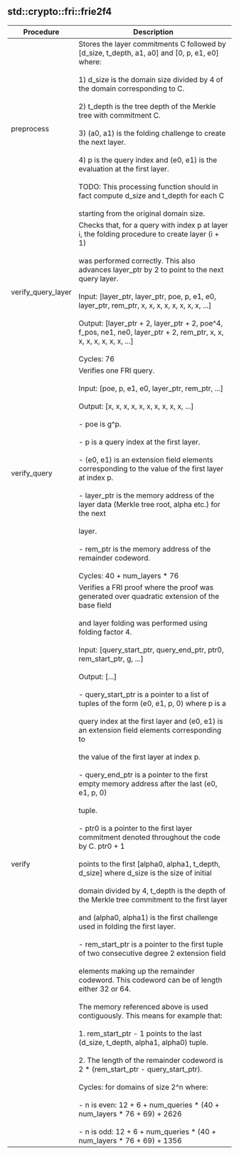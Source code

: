 
## std::crypto::fri::frie2f4
| Procedure | Description |
| ----------- | ------------- |
| preprocess | Stores the layer commitments C followed by [d_size, t_depth, a1, a0] and [0, p, e1, e0] where:<br /><br />1) d_size is the domain size divided by 4 of the domain corresponding to C.<br /><br />2) t_depth is the tree depth of the Merkle tree with commitment C.<br /><br />3) (a0, a1) is the folding challenge to create the next layer.<br /><br />4) p is the query index and (e0, e1) is the evaluation at the first layer.<br /><br />TODO: This processing function should in fact compute d_size and t_depth for each C<br /><br />starting from the original domain size. |
| verify_query_layer | Checks that, for a query with index p at layer i, the folding procedure to create layer (i + 1)<br /><br />was performed correctly. This also advances layer_ptr by 2 to point to the next query layer.<br /><br />Input:  [layer_ptr, layer_ptr, poe, p, e1, e0, layer_ptr, rem_ptr, x, x, x, x, x, x, x, x, ...]<br /><br />Output: [layer_ptr + 2, layer_ptr + 2, poe^4, f_pos, ne1, ne0, layer_ptr + 2, rem_ptr, x, x, x, x, x, x, x, x, ...]<br /><br />Cycles: 76 |
| verify_query | Verifies one FRI query.<br /><br />Input:  [poe, p, e1, e0, layer_ptr, rem_ptr, ...]<br /><br />Output: [x, x, x, x, x, x, x, x, x, x, ...]<br /><br />- poe is g^p.<br /><br />- p is a query index at the first layer.<br /><br />- (e0, e1) is an extension field elements corresponding to the value of the first layer at index p.<br /><br />- layer_ptr is the memory address of the layer data (Merkle tree root, alpha etc.) for the next<br /><br />layer.<br /><br />- rem_ptr is the memory address of the remainder codeword.<br /><br />Cycles: 40 + num_layers * 76 |
| verify | Verifies a FRI proof where the proof was generated over quadratic extension of the base field<br /><br />and layer folding was performed using folding factor 4.<br /><br />Input:  [query_start_ptr, query_end_ptr, ptr0, rem_start_ptr, g, ...]<br /><br />Output: [...]<br /><br />- query_start_ptr is a pointer to a list of tuples of the form (e0, e1, p, 0) where p is a<br /><br />query index at the first layer and (e0, e1) is an extension field elements corresponding to<br /><br />the value of the first layer at index p.<br /><br />- query_end_ptr is a pointer to the first empty memory address after the last (e0, e1, p, 0)<br /><br />tuple.<br /><br />- ptr0 is a pointer to the first layer commitment denoted throughout the code by C. ptr0 + 1<br /><br />points to the first [alpha0, alpha1, t_depth, d_size] where d_size is the size of initial<br /><br />domain divided by 4, t_depth is the depth of the Merkle tree commitment to the first layer<br /><br />and (alpha0, alpha1) is the first challenge used in folding the first layer.<br /><br />- rem_start_ptr is a pointer to the first tuple of two consecutive degree 2 extension field<br /><br />elements making up the remainder codeword. This codeword can be of length either 32 or 64.<br /><br />The memory referenced above is used contiguously. This means for example that:<br /><br />1. rem_start_ptr - 1 points to the last (d_size, t_depth, alpha1, alpha0) tuple.<br /><br />2. The length of the remainder codeword is 2 * (rem_start_ptr - query_start_ptr).<br /><br />Cycles: for domains of size 2^n where:<br /><br />- n is even: 12 + 6 + num_queries * (40 + num_layers * 76 + 69) + 2626<br /><br />- n is odd:  12 + 6 + num_queries * (40 + num_layers * 76 + 69) + 1356 |
